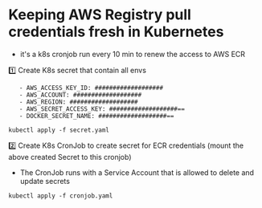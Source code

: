 # Keeping AWS Registry pull credentials fresh in Kubernetes
  - it's a k8s cronjob run every 10 min to renew the access to AWS ECR

1️⃣ Create K8s secret that contain all envs 
```shell
   - AWS_ACCESS_KEY_ID: ###################
   - AWS_ACCOUNT: ###################
   - AWS_REGION: ###################
   - AWS_SECRET_ACCESS_KEY: ###################==
   - DOCKER_SECRET_NAME: ###################==
```
```shell
kubectl apply -f secret.yaml
```    
2️⃣ Create K8s CronJob to create secret for ECR credentials (mount the above created Secret to this cronjob)
   - The CronJob runs with a Service Account that is allowed to delete and update secrets
```shell
kubectl apply -f cronjob.yaml
```       

